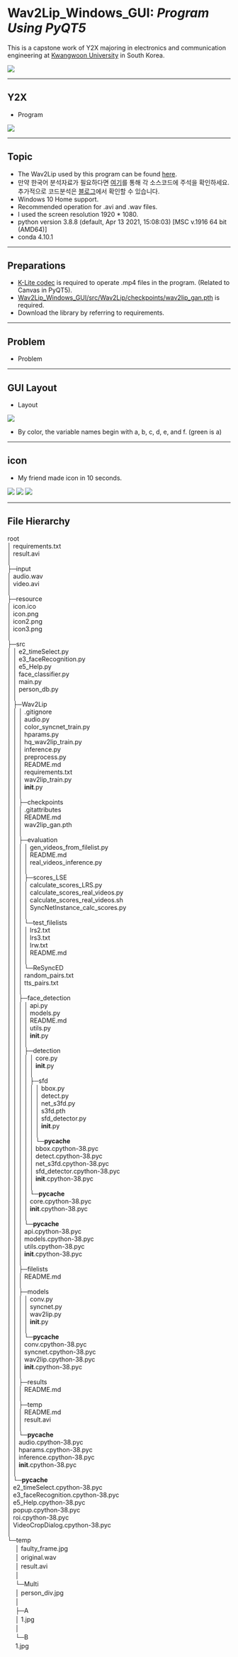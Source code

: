 # **Wav2Lip_Windows_GUI**: *Program Using PyQT5*

This is a capstone work of Y2X majoring in electronics and communication engineering at [Kwangwoon University](www.kw.ac.kr) in South Korea.

![](./readme/kw_logo.png)

-----------
**Y2X**
-----------
- Program

![](./readme/main.PNG)

-----------
**Topic**
-----------
 - The Wav2Lip used by this program can be found [here](https://github.com/Rudrabha/Wav2Lip).
 - 만약 한국어 분석자료가 필요하다면 [여기](https://github.com/Minjun-KANG/Wav2Lip)를 통해 각 소스코드에 주석을 확인하세요. 추가적으로 코드분석은 [블로그](https://blog.naver.com/ansalsdlf/222277423497)에서 확인할 수 있습니다.
 - Windows 10 Home support.
 - Recommended operation for .avi and .wav files.
 - I used the screen resolution 1920 * 1080.
 - python version 3.8.8 (default, Apr 13 2021, 15:08:03) [MSC v.1916 64 bit (AMD64)]
 - conda 4.10.1
-----------
**Preparations**
-----------
 - [K-Lite codec](https://codecguide.com/download_k-lite_codec_pack_basic.htm) is required to operate .mp4 files in the program. (Related to Canvas in PyQT5). 
 - [Wav2Lip_Windows_GUI/src/Wav2Lip/checkpoints/wav2lip_gan.pth](https://iiitaphyd-my.sharepoint.com/personal/radrabha_m_research_iiit_ac_in/_layouts/15/onedrive.aspx?id=%2Fpersonal%2Fradrabha%5Fm%5Fresearch%5Fiiit%5Fac%5Fin%2FDocuments%2FWav2Lip%5FModels%2Fwav2lip%5Fgan%2Epth&parent=%2Fpersonal%2Fradrabha%5Fm%5Fresearch%5Fiiit%5Fac%5Fin%2FDocuments%2FWav2Lip%5FModels&originalPath=aHR0cHM6Ly9paWl0YXBoeWQtbXkuc2hhcmVwb2ludC5jb20vOnU6L2cvcGVyc29uYWwvcmFkcmFiaGFfbV9yZXNlYXJjaF9paWl0X2FjX2luL0Vkakk3YlpsZ0FwTXFzVm9FVVVYcExzQnhxWGJuNXo4VlRtb3hwNTVZTkRjSUE%5FcnRpbWU9SWlFR0lBZ24yVWc) is required. 
 - Download the library by referring to requirements.

-----------
**Problem**
-----------
 - Problem

-----------
**GUI Layout**
-----------
 - Layout

![](./readme/layout.png)
 - By color, the variable names begin with a, b, c, d, e, and f. (green is a)

-----------
**icon**
-----------
 - My friend made icon in 10 seconds.

![](./resource/icon.png)
![](./resource/icon2.png)
![](./resource/icon3.png)

-----------
**File Hierarchy**
-----------
root  
│  requirements.txt  
│  result.avi  
│  
├─input  
│      audio.wav  
│      video.avi  
│  
├─resource  
│      icon.ico  
│      icon.png  
│      icon2.png  
│      icon3.png  
│  
├─src  
│  │  e2_timeSelect.py  
│  │  e3_faceRecognition.py  
│  │  e5_Help.py  
│  │  face_classifier.py  
│  │  main.py  
│  │  person_db.py  
│  │  
│  ├─Wav2Lip  
│  │  │  .gitignore  
│  │  │  audio.py  
│  │  │  color_syncnet_train.py  
│  │  │  hparams.py  
│  │  │  hq_wav2lip_train.py  
│  │  │  inference.py  
│  │  │  preprocess.py  
│  │  │  README.md  
│  │  │  requirements.txt  
│  │  │  wav2lip_train.py  
│  │  │  __init__.py  
│  │  │  
│  │  ├─checkpoints  
│  │  │      .gitattributes  
│  │  │      README.md  
│  │  │      wav2lip_gan.pth  
│  │  │  
│  │  ├─evaluation  
│  │  │  │  gen_videos_from_filelist.py  
│  │  │  │  README.md  
│  │  │  │  real_videos_inference.py  
│  │  │  │  
│  │  │  ├─scores_LSE  
│  │  │  │      calculate_scores_LRS.py  
│  │  │  │      calculate_scores_real_videos.py  
│  │  │  │      calculate_scores_real_videos.sh  
│  │  │  │      SyncNetInstance_calc_scores.py  
│  │  │  │  
│  │  │  └─test_filelists  
│  │  │      │  lrs2.txt  
│  │  │      │  lrs3.txt  
│  │  │      │  lrw.txt  
│  │  │      │  README.md  
│  │  │      │  
│  │  │      └─ReSyncED  
│  │  │              random_pairs.txt  
│  │  │              tts_pairs.txt  
│  │  │  
│  │  ├─face_detection  
│  │  │  │  api.py  
│  │  │  │  models.py  
│  │  │  │  README.md  
│  │  │  │  utils.py  
│  │  │  │  __init__.py  
│  │  │  │  
│  │  │  ├─detection  
│  │  │  │  │  core.py  
│  │  │  │  │  __init__.py  
│  │  │  │  │  
│  │  │  │  ├─sfd  
│  │  │  │  │  │  bbox.py  
│  │  │  │  │  │  detect.py  
│  │  │  │  │  │  net_s3fd.py  
│  │  │  │  │  │  s3fd.pth  
│  │  │  │  │  │  sfd_detector.py  
│  │  │  │  │  │  __init__.py  
│  │  │  │  │  │  
│  │  │  │  │  └─__pycache__  
│  │  │  │  │          bbox.cpython-38.pyc  
│  │  │  │  │          detect.cpython-38.pyc  
│  │  │  │  │          net_s3fd.cpython-38.pyc  
│  │  │  │  │          sfd_detector.cpython-38.pyc  
│  │  │  │  │          __init__.cpython-38.pyc  
│  │  │  │  │  
│  │  │  │  └─__pycache__  
│  │  │  │          core.cpython-38.pyc  
│  │  │  │          __init__.cpython-38.pyc  
│  │  │  │  
│  │  │  └─__pycache__  
│  │  │          api.cpython-38.pyc  
│  │  │          models.cpython-38.pyc  
│  │  │          utils.cpython-38.pyc  
│  │  │          __init__.cpython-38.pyc  
│  │  │  
│  │  ├─filelists  
│  │  │      README.md  
│  │  │  
│  │  ├─models  
│  │  │  │  conv.py  
│  │  │  │  syncnet.py  
│  │  │  │  wav2lip.py  
│  │  │  │  __init__.py  
│  │  │  │  
│  │  │  └─__pycache__  
│  │  │          conv.cpython-38.pyc  
│  │  │          syncnet.cpython-38.pyc  
│  │  │          wav2lip.cpython-38.pyc  
│  │  │          __init__.cpython-38.pyc  
│  │  │  
│  │  ├─results  
│  │  │      README.md  
│  │  │  
│  │  ├─temp  
│  │  │      README.md  
│  │  │      result.avi  
│  │  │  
│  │  └─__pycache__  
│  │          audio.cpython-38.pyc  
│  │          hparams.cpython-38.pyc  
│  │          inference.cpython-38.pyc  
│  │          __init__.cpython-38.pyc  
│  │  
│  └─__pycache__  
│          e2_timeSelect.cpython-38.pyc  
│          e3_faceRecognition.cpython-38.pyc  
│          e5_Help.cpython-38.pyc  
│          popup.cpython-38.pyc  
│          roi.cpython-38.pyc  
│          VideoCropDialog.cpython-38.pyc  
│  
└─temp  
　  │  faulty_frame.jpg   
　  │  original.wav  
　  │  result.avi  
　  │  
　  └─Multi  
　      │  person_div.jpg  
　      │  
　      ├─A  
　      │      1.jpg  
　      │  
　      └─B  
　               1.jpg  
